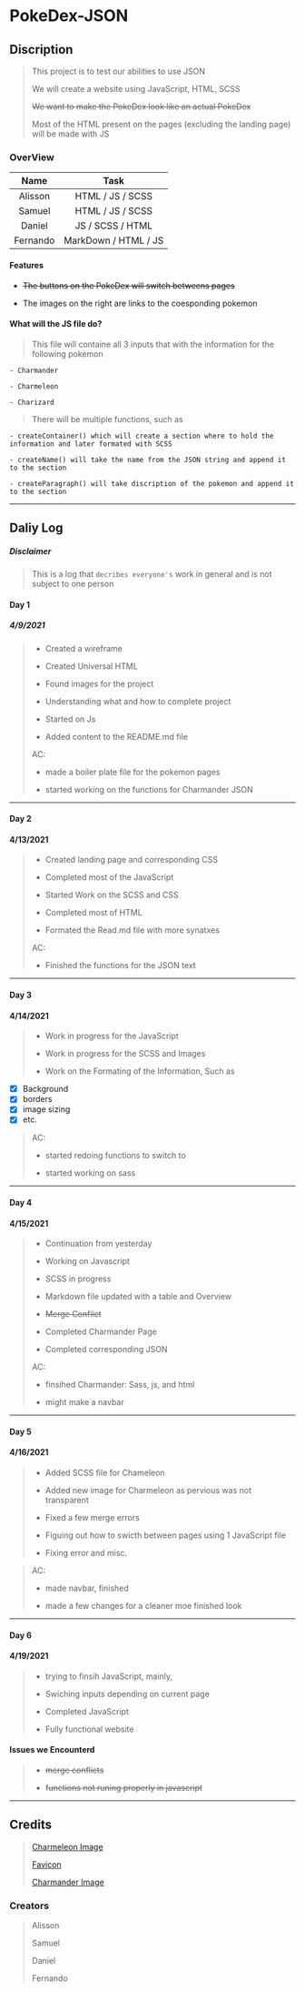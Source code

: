 # PokeDex-JSON

## Discription

> This project is to test our abilities to use JSON
>
> We will create a website using JavaScript, HTML, SCSS
>
> ~~We want to make the PokeDex look like an actual PokeDex~~
>
> Most of the HTML present on the pages (excluding the landing page) will be made with JS

### OverView

|    Name  |   Task               |
| :----:   | :----:               |
| Alisson  | HTML / JS / SCSS     |
| Samuel   | HTML / JS / SCSS     |
| Daniel   | JS / SCSS / HTML     |
| Fernando | MarkDown / HTML / JS |

#### Features

- ~~The buttons on the PokeDex will switch betweens pages~~  

- The images on the right are links to the coesponding pokemon  


#### What will the JS file do?

> This file will containe all 3 inputs that with the information for the following pokemon
    
    - Charmander
    
    - Charmeleon
    
    - Charizard

> There will be multiple functions, such as
    
    - createContainer() which will create a section where to hold the information and later formated with SCSS
    
    - createName() will take the name from the JSON string and append it to the section
    
    - createParagraph() will take discription of the pokemon and append it to the section
______________________________________________________________________________________________________

## Daliy Log

##### Disclaimer
> This is a log that `decribes everyone's` work in general and is not subject to one person

#### Day 1

##### 4/9/2021

> - Created a wireframe
>
> - Created Universal HTML
>
> - Found images for the project
>
> - Understanding what and how to complete project
>
> - Started on Js 
>
> - Added content to the README.md file
>
> AC:
>
> - made a boiler plate file for the pokemon pages
>
> - started working on the functions for Charmander JSON

_______________________________________________________________________

#### Day 2

#### 4/13/2021

> - Created landing page and corresponding CSS
>
> - Completed most of the JavaScript
>
> - Started Work on the SCSS and CSS
>
> - Completed most of HTML
>
> - Formated the Read.md file with more synatxes 
>
> AC:
>
> - Finished the functions for the JSON text

______________________________________________________________________________________

#### Day 3

#### 4/14/2021

> - Work in progress for the JavaScript
>
> - Work in progress for the SCSS and Images
>
> - Work on the Formating of the Information, Such as  
- [x] Background
- [x] borders 
- [x] image sizing
- [x] etc.

>
> AC:
>
> - started redoing functions to switch to
>
> - started working on sass

___________________________________________________________________________________________

#### Day 4

#### 4/15/2021

> - Continuation from yesterday
> 
> - Working on Javascript
>
> - SCSS in progress
>
> - Markdown file updated with a table and Overview
>
> - ~~Merge Confilct~~
>
> - Completed Charmander Page
>
> - Completed corresponding JSON
>
> AC:
>
> - finsihed Charmander: Sass, js, and html
>
> - might make a navbar

____________________________________________________________________________________________

#### Day 5

#### 4/16/2021

> - Added SCSS file for Chameleon
>
> - Added new image for Charmeleon as pervious was not transparent
>
> - Fixed a few merge errors 
>
>- Figuing out how to swicth between pages using 1 JavaScript file
>
> - Fixing error and misc.

>AC:
>
> - made navbar, finished
>
> - made a few changes for a cleaner moe finished look

_________________________________________________________________________________________

#### Day 6

#### 4/19/2021

> - trying to finsih JavaScript, mainly,  
> - Swiching inputs depending on current page
>
> - Completed JavaScript
>
> - Fully functional website 

#### Issues we Encounterd

> - ~~merge conflicts~~
>
> - ~~functions not runing properly in javascript~~

__________________________________________________________________________________

## Credits

> [Charmeleon Image](https://www.google.com/url?sa=i&url=https%3A%2F%2Far.pinterest.com%2Fpin%2F516999232228791711%2F&psig=AOvVaw0ApBkO7I_DWegNPuqhOTvm&ust=1618702353880000&source=images&cd=vfe&ved=0CAIQjRxqFwoTCOig-6r2g_ACFQAAAAAdAAAAABAD)  
> 
> [Favicon](https://cdn.bulbagarden.net/upload/a/a6/SugimoriPokeBall.png)  
>
> [Charmander Image](https://bulbapedia.bulbagarden.net/wiki/Charmander_(Pok%C3%A9mon))  

### Creators

> Alisson 
>
> Samuel 
>
> Daniel 
>
> Fernando



